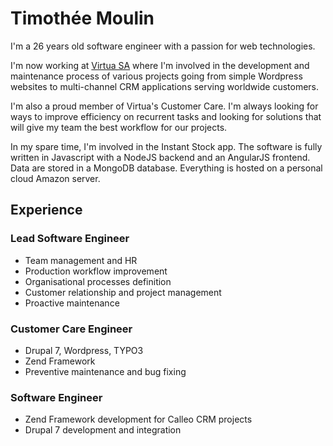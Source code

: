 # Timothée Moulin

I'm a 26 years old software engineer with a passion for web technologies.

I'm now working at [Virtua SA](https://www.virtua.ch) where I'm involved in the development and maintenance process of various projects going from simple Wordpress websites to multi-channel CRM applications serving worldwide customers.

I'm also a proud member of Virtua's Customer Care. I'm always looking for ways to improve efficiency on recurrent tasks and looking for solutions that will give my team the best workflow for our projects.

In my spare time, I'm involved in the Instant Stock app. The software is fully written in Javascript with a NodeJS backend and an AngularJS frontend. Data are stored in a MongoDB database. Everything is hosted on a personal cloud Amazon server.

## Experience

### Lead Software Engineer

- Team management and HR
- Production workflow improvement
- Organisational processes definition
- Customer relationship and project management
- Proactive maintenance

### Customer Care Engineer

- Drupal 7, Wordpress, TYPO3
- Zend Framework
- Preventive maintenance and bug fixing

### Software Engineer

- Zend Framework development for Calleo CRM projects
- Drupal 7 development and integration